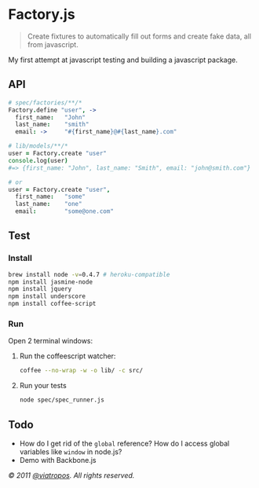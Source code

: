 # Factory.js

> Create fixtures to automatically fill out forms and create fake data, all from javascript.

My first attempt at javascript testing and building a javascript package.

## API

~~~ coffee
# spec/factories/**/*
Factory.define "user", ->
  first_name:   "John"
  last_name:    "smith"
  email: ->     "#{first_name}@#{last_name}.com"

# lib/models/**/*
user = Factory.create "user"
console.log(user)
#=> {first_name: "John", last_name: "Smith", email: "john@smith.com"}

# or
user = Factory.create "user",
  first_name:   "some"
  last_name:    "one"
  email:        "some@one.com"
~~~

## Test

### Install

~~~ bash
brew install node -v=0.4.7 # heroku-compatible
npm install jasmine-node
npm install jquery
npm install underscore
npm install coffee-script
~~~

### Run

Open 2 terminal windows:

1. Run the coffeescript watcher:

    ~~~ bash
    coffee --no-wrap -w -o lib/ -c src/
    ~~~

2. Run your tests

    ~~~ bash
    node spec/spec_runner.js
    ~~~

## Todo

- How do I get rid of the `global` reference?  How do I access global variables like `window` in node.js?
- Demo with Backbone.js

<cite>&copy; 2011 <a href='http://viatropos.com'>@viatropos</a>. All rights reserved.</cite>